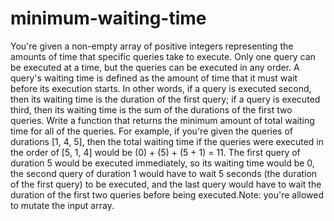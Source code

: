 # minimum-waiting-time

 You're given a non-empty array of positive integers representing the amounts
  of time that specific queries take to execute. Only one query can be executed
  at a time, but the queries can be executed in any order. A query's waiting time
  is defined as the amount of time that it must
  wait before its execution starts. In other words, if a query is executed
  second, then its waiting time is the duration of the first query; if a query
  is executed third, then its waiting time is the sum of the durations of the
  first two queries. Write a function that returns the minimum amount of total waiting time for all
  of the queries. For example, if you're given the queries of durations [1, 4, 5], then the total waiting time if the queries were
  executed in the order of [5, 1, 4] would be (0) + (5) + (5 + 1) = 11. The first query of duration 5 would be executed immediately, so its waiting time would be
  0, the second query of duration 1 would have to wait 5 seconds (the duration of the first query) to be executed, and
  the last query would have to wait the duration of the first two queries before
  being executed.Note: you're allowed to mutate the input array.
  
